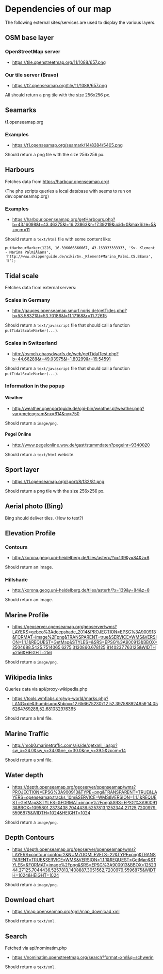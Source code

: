 # Dependencies of our map

The following external sites/services are used to display the various layers.

## OSM base layer

### OpenStreetMap server
- https://tile.openstreetmap.org/11/1088/657.png

### Our tile server (Bravo)
- https://t2.openseamap.org/tile/11/1088/657.png


All should return a png tile with the size 256x256 px.

## Seamarks
t1.openseamap.org

### Examples
- https://t1.openseamap.org/seamark/14/8384/5405.png

Should return a png tile with the size 256x256 px.

## Harbours

Fetches data from https://harbour.openseamap.org/

(The php scripts queries a local database with seems to run on dev.openseamap.org)

### Examples
- https://harbour.openseamap.org/getHarbours.php?b=43.16098&t=43.46375&l=16.23863&r=17.39219&ucid=0&maxSize=5&zoom=11

Should return a ```text/html``` file with some content like:
```
putHarbourMarker(1226, 16.396666666667, 43.163333333333, 'Sv._Klement - Marina PalmiÅ¾ana', 'http://www.skipperguide.de/wiki/Sv._Klement#Marina_Palmi.C5.BEana', '5');
```

## Tidal scale

Fetches data from external servers:

### Scales in Germany

- http://gauges.openseamap.smurf.noris.de/getTides.php?b=53.58321&t=53.70186&l=11.17168&r=11.72615

Should return a ```text/javascript``` file that should call a function ```putTidalScaleMarker(...)```.

### Scales in Switzerland
- http://osmch.chaosdwarfs.de/web/getTidalTest.php?b=44.66288&t=49.03975&l=1.80299&r=19.54591

Should return a ```text/javascript``` file that should call a function ```putTidalScaleMarker(...)```.

### Information in the popup

#### Weather
- http://weather.openportguide.de/cgi-bin/weather.pl/weather.png?var=meteogram&nx=614&ny=750

Should return a ```image/png```.

#### Pegel Online
- http://www.pegelonline.wsv.de/gast/stammdaten?pegelnr=9340020

Should return a ```text/html``` website.

## Sport layer
- https://t1.openseamap.org/sport/8/132/81.png

Should return a png tile with the size 256x256 px.

## Aerial photo (Bing)
Bing should deliver tiles. (How to test?)

## Elevation Profile

### Contours
- http://korona.geog.uni-heidelberg.de/tiles/asterc/?x=139&y=84&z=8

Should return an image.

### Hillshade
- http://korona.geog.uni-heidelberg.de/tiles/asterh/?x=139&y=84&z=8

Should return an image.

## Marine Profile
- https://geoserver.openseamap.org/geoserver/wms?LAYERS=gebco%3Adeepshade_2014&PROJECTION=EPSG%3A900913&FORMAT=image%2Fpng&TRANSPARENT=true&SERVICE=WMS&VERSION=1.1.1&REQUEST=GetMap&STYLES=&SRS=EPSG%3A900913&BBOX=2504688.5425,7514065.6275,3130860.678125,8140237.763125&WIDTH=256&HEIGHT=256

Should return a ```image/png```.

## Wikipedia links

Queries data via api/proxy-wikipedia.php

- https://tools.wmflabs.org/wp-world/marks.php?LANG=de&thumbs=no&bbox=12.656675230712,52.397588924959,14.056264769288,52.681032976365

Should return a kml file.

## Marine Traffic

- http://mob0.marinetraffic.com/ais/de/getxml_i.aspx?sw_x=24.0&sw_y=34.0&ne_x=30.0&ne_y=39.5&zoom=14

Should return a xml file.

## Water depth

- https://depth.openseamap.org/geoserver/openseamap/wms?PROJECTION=EPSG%3A900913&TYPE=png&TRANSPARENT=TRUE&LAYERS=openseamap:tracks_10m&SERVICE=WMS&VERSION=1.1.1&REQUEST=GetMap&STYLES=&FORMAT=image%2Fpng&SRS=EPSG%3A900913&BBOX=1095801.2373438,7044436.5257813,1252344.27125,7200979.5596875&WIDTH=1024&HEIGHT=1024

Should return a ```image/png```.

## Depth Contours

- https://depth.openseamap.org/geoserver/openseamap/wms?LAYERS=contour,contour2&NUMZOOMLEVELS=22&TYPE=png&TRANSPARENT=TRUE&SERVICE=WMS&VERSION=1.1.1&REQUEST=GetMap&STYLES=&FORMAT=image%2Fpng&SRS=EPSG%3A900913&BBOX=1252344.27125,7044436.5257813,1408887.3051562,7200979.5596875&WIDTH=1024&HEIGHT=1024

Should return a ```image/png```.

## Download chart

- https://map.openseamap.org/gml/map_download.xml

Should return a ```text/xml```.

## Search

Fetched via api/nominatim.php

- https://nominatim.openstreetmap.org/search?format=xml&q=schwerin

Should return a ```text/xml```.

